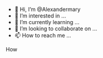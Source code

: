 - 👋 Hi, I’m @Alexandermary
- 👀 I’m interested in ...
- 🌱 I’m currently learning ...
- 💞️ I’m looking to collaborate on ...
- 📫 How to reach me ...

<!---
Alexandermary/Alexandermary is a ✨ special ✨ repository because its `README.md` (this file) appears on your GitHub profile.
You can click the Preview link to take a look at your changes.
--->
How 
